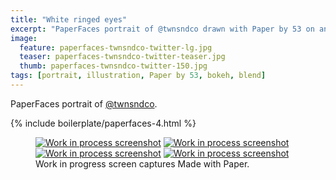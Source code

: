 ```yaml
---
title: "White ringed eyes"
excerpt: "PaperFaces portrait of @twnsndco drawn with Paper by 53 on an iPad."
image: 
  feature: paperfaces-twnsndco-twitter-lg.jpg
  teaser: paperfaces-twnsndco-twitter-teaser.jpg
  thumb: paperfaces-twnsndco-twitter-150.jpg
tags: [portrait, illustration, Paper by 53, bokeh, blend]
---
```


PaperFaces portrait of [@twnsndco](http://twitter.com/twnsndco).

{% include boilerplate/paperfaces-4.html %}

<figure class="third">
  <a href="{{ site.url }}/images/paperfaces-twnsndco-process-1-lg.jpg"><img src="{{ site.url }}/images/paperfaces-twnsndco-process-1-600.jpg" alt="Work in process screenshot"></a>
  <a href="{{ site.url }}/images/paperfaces-twnsndco-process-2-lg.jpg"><img src="{{ site.url }}/images/paperfaces-twnsndco-process-2-600.jpg" alt="Work in process screenshot"></a>
  <a href="{{ site.url }}/images/paperfaces-twnsndco-process-3-lg.jpg"><img src="{{ site.url }}/images/paperfaces-twnsndco-process-3-600.jpg" alt="Work in process screenshot"></a>
  <a href="{{ site.url }}/images/paperfaces-twnsndco-process-4-lg.jpg"><img src="{{ site.url }}/images/paperfaces-twnsndco-process-4-600.jpg" alt="Work in process screenshot"></a>
  <figcaption>Work in progress screen captures Made with Paper.</figcaption>
</figure>
